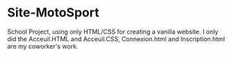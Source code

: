 # Site-MotoSport
School Project, using only HTML/CSS for creating a vanilla website.
I only did the Acceuil.HTML and Acceuil.CSS, Connexion.html and Inscription.html are my coworker's work.
